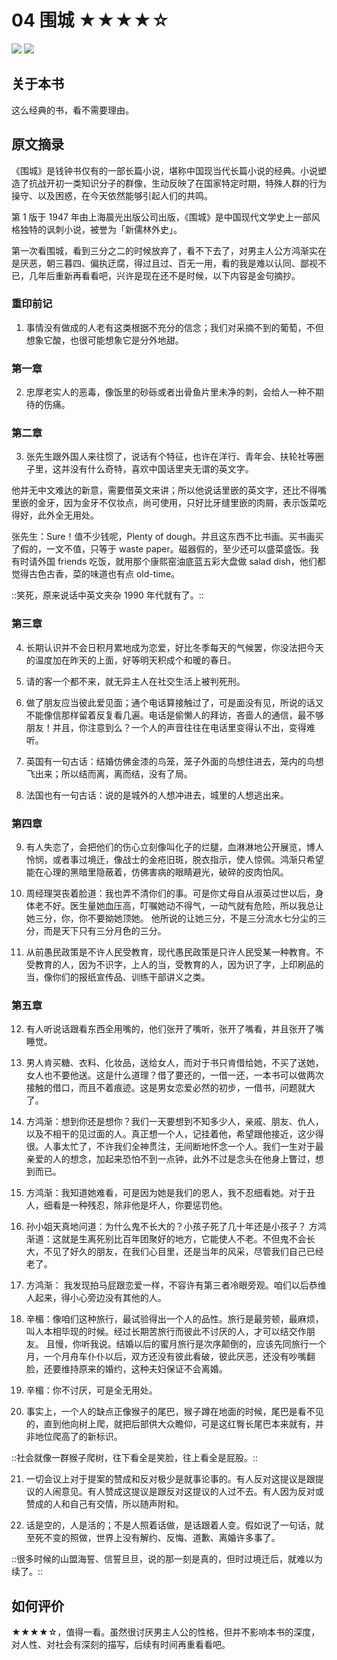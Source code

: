 # 04 围城 ★★★★☆

![](04%20%E5%9B%B4%E5%9F%8E%20%E2%98%85%E2%98%85%E2%98%85%E2%98%85%E2%98%86/Banner.023.png)
![](https://cdn.jsdelivr.net/gh/courserye/Screenshot@master/uPic/Banner.02320220214181514.png)

## 关于本书

这么经典的书，看不需要理由。

## 原文摘录

《围城》是钱钟书仅有的一部长篇小说，堪称中国现当代长篇小说的经典。小说塑造了抗战开初一类知识分子的群像，生动反映了在国家特定时期，特殊人群的行为操守、以及困惑，在今天依然能够引起人们的共鸣。

第 1 版于 1947 年由上海晨光出版公司出版，《围城》是中国现代文学史上一部风格独特的讽刺小说，被誉为「新儒林外史」。

第一次看围城，看到三分之二的时候放弃了，看不下去了，对男主人公方鸿渐实在是厌恶，朝三暮四、偏执迂腐，得过且过、百无一用，看的我是难以认同、鄙视不已，几年后重新再看看吧，兴许是现在还不是时候，以下内容是金句摘抄。

### 重印前记

1. 事情没有做成的人老有这类根据不充分的信念；我们对采摘不到的葡萄，不但想象它酸，也很可能想象它是分外地甜。

### 第一章

2. 忠厚老实人的恶毒，像饭里的砂砾或者出骨鱼片里未净的刺，会给人一种不期待的伤痛。

### 第二章

3. 张先生跟外国人来往惯了，说话有个特征，也许在洋行、青年会、扶轮社等圈子里，这并没有什么奇特，喜欢中国话里夹无谓的英文字。

他并无中文难达的新意，需要借英文来讲；所以他说话里嵌的英文字，还比不得嘴里嵌的金牙，因为金牙不仅妆点，尚可使用，只好比牙缝里嵌的肉屑，表示饭菜吃得好，此外全无用处。

张先生：Sure！值不少钱呢，Plenty of dough。并且这东西不比书画。买书画买了假的，一文不值，只等于 waste paper。磁器假的，至少还可以盛菜盛饭。我有时请外国 friends 吃饭，就用那个康熙窑油底蓝五彩大盘做 salad dish，他们都觉得古色古香，菜的味道也有点 old-time。

::笑死，原来说话中英文夹杂 1990 年代就有了。::

### 第三章

4. 长期认识并不会日积月累地成为恋爱，好比冬季每天的气候罢，你没法把今天的温度加在昨天的上面，好等明天积成个和暖的春日。

5. 请的客一个都不来，就无异主人在社交生活上被判死刑。

6. 做了朋友应当彼此爱见面；通个电话算接触过了，可是面没有见，所说的话又不能像信那样留着反复看几遍。电话是偷懒人的拜访，吝啬人的通信，最不够朋友！并且，你注意到么？一个人的声音往往在电话里变得认不出，变得难听。

7. 英国有一句古话：结婚仿佛金漆的鸟笼，笼子外面的鸟想住进去，笼内的鸟想飞出来；所以结而离，离而结，没有了局。
8. 法国也有一句古话：说的是城外的人想冲进去，城里的人想逃出来。

### 第四章

9. 有人失恋了，会把他们的伤心立刻像叫化子的烂腿，血淋淋地公开展览，博人怜悯，或者事过境迁，像战士的金疮旧斑，脱衣指示，使人惊佩。鸿渐只希望能在心理的黑暗里隐蔽着，仿佛害病的眼睛避光，破碎的皮肉怕风。

10. 周经理哭丧着脸道：我也弄不清你们的事。可是你丈母自从淑英过世以后，身体老不好。医生量她血压高，叮嘱她动不得气，一动气就有危险，所以我总让她三分，你，你不要拗她顶她。
他所说的让她三分，不是三分流水七分尘的三分，而是天下只有三分月色的三分。

11. 从前愚民政策是不许人民受教育，现代愚民政策是只许人民受某一种教育。不受教育的人，因为不识字，上人的当，受教育的人，因为识了字，上印刷品的当，像你们的报纸宣传品、训练干部讲义之类。

### 第五章

12. 有人听说话跟看东西全用嘴的，他们张开了嘴听，张开了嘴看，并且张开了嘴睡觉。

13. 男人肯买糖、衣料、化妆品，送给女人，而对于书只肯借给她，不买了送她，女人也不要他送。这是什么道理？借了要还的，一借一还，一本书可以做两次接触的借口，而且不着痕迹。这是男女恋爱必然的初步，一借书，问题就大了。

14. 方鸿渐：想到你还是想你？我们一天要想到不知多少人，亲戚、朋友、仇人，以及不相干的见过面的人。真正想一个人，记挂着他，希望跟他接近，这少得很。人事太忙了，不许我们全神贯注，无间断地怀念一个人。我们一生对于最亲爱的人的想念，加起来恐怕不到一点钟，此外不过是念头在他身上瞥过，想到而已。

15. 方鸿渐：我知道她难看，可是因为她是我们的恩人，我不忍细看她。对于丑人，细看是一种残忍，除非他是坏人，你要惩罚他。

16. 孙小姐天真地问道：为什么鬼不长大的？小孩子死了几十年还是小孩子？
方鸿渐道：这就是生离死别比百年团聚好的地方，它能使人不老。不但鬼不会长大，不见了好久的朋友，在我们心目里，还是当年的风采，尽管我们自己已经老了。

17. 方鸿渐： 我发现拍马屁跟恋爱一样，不容许有第三者冷眼旁观。咱们以后恭维人起来，得小心旁边没有其他的人。

18. 辛楣：像咱们这种旅行，最试验得出一个人的品性。旅行是最劳顿，最麻烦，叫人本相毕现的时候。经过长期苦旅行而彼此不讨厌的人，才可以结交作朋友。
且慢，你听我说。结婚以后的蜜月旅行是次序颠倒的，应该先同旅行一个月，一个月舟车仆仆以后，双方还没有彼此看破，彼此厌恶，还没有吵嘴翻脸，还要维持原来的婚约，这种夫妇保证不会离婚。

19. 辛楣：你不讨厌，可是全无用处。

20. 事实上，一个人的缺点正像猴子的尾巴，猴子蹲在地面的时候，尾巴是看不见的，直到他向树上爬，就把后部供大众瞻仰，可是这红臀长尾巴本来就有，并非地位爬高了的新标识。

::社会就像一群猴子爬树，往下看全是笑脸，往上看全是屁股。::

21. 一切会议上对于提案的赞成和反对极少是就事论事的。有人反对这提议是跟提议的人闹意见。有人赞成这提议是跟反对这提议的人过不去。有人因为反对或赞成的人和自己有交情，所以随声附和。

22. 话是空的，人是活的；不是人照着话做，是话跟着人变。假如说了一句话，就至死不变的照做，世界上没有解约、反悔、道歉、离婚许多事了。

::很多时候的山盟海誓、信誓旦旦，说的那一刻是真的，但时过境迁后，就难以为续了。::

## 如何评价

★★★★☆，值得一看。虽然很讨厌男主人公的性格，但并不影响本书的深度，对人性、对社会有深刻的描写，后续有时间再重看看吧。